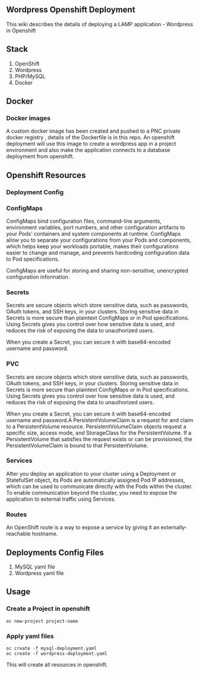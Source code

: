 ## Wordpress Openshift Deployment
This wiki describes the details of deploying a LAMP application  - Wordpress in Openshift

## Stack
1. OpenShift
2. Wordpress
2. PHP/MySQL
3. Docker

## Docker 
### Docker images
A custom docker image has been created and pushed to a PNC private docker registry , details of the Dockerfile is in this repo.
An openshift deployment will use this image to create a wordpress app in a project environment and also make the application connects to a database deployment from openshift.


## Openshift Resources
### Deployment Config
### ConfigMaps
ConfigMaps bind configuration files, command-line arguments, environment variables, port numbers, and other configuration artifacts to your Pods' containers and system components at runtime. ConfigMaps allow you to separate your configurations from your Pods and components, which helps keep your workloads portable, makes their configurations easier to change and manage, and prevents hardcoding configuration data to Pod specifications.

ConfigMaps are useful for storing and sharing non-sensitive, unencrypted configuration information.

### Secrets
Secrets are secure objects which store sensitive data, such as passwords, OAuth tokens, and SSH keys, in your clusters. Storing sensitive data in Secrets is more secure than plaintext ConfigMaps or in Pod specifications. Using Secrets gives you control over how sensitive data is used, and reduces the risk of exposing the data to unauthorized users.

When you create a Secret, you can secure it with base64-encoded username and password.

### PVC
Secrets are secure objects which store sensitive data, such as passwords, OAuth tokens, and SSH keys, in your clusters. Storing sensitive data in Secrets is more secure than plaintext ConfigMaps or in Pod specifications. Using Secrets gives you control over how sensitive data is used, and reduces the risk of exposing the data to unauthorized users.

When you create a Secret, you can secure it with base64-encoded username and password.A PersistentVolumeClaim is a request for and claim to a PersistentVolume resource. PersistentVolumeClaim objects request a specific size, access mode, and StorageClass for the PersistentVolume. If a PersistentVolume that satisfies the request exists or can be provisioned, the PersistentVolumeClaim is bound to that PersistentVolume.

### Services
After you deploy an application to your cluster using a Deployment or StatefulSet object, its Pods are automatically assigned Pod IP addresses, which can be used to communicate directly with the Pods within the cluster. To enable communication beyond the cluster, you need to expose the application to external traffic using Services.

### Routes
An OpenShift route is a way to expose a service by giving it an externally-reachable hostname.

## Deployments Config Files
1. MySQL yaml file
2. Wordpress yaml file

## Usage
### Create a Project in openshift
```
oc new-project project-name

```
### Apply yaml files
```
oc create -f mysql-deployment.yaml
oc create -f wordpress-deployment.yaml

```
This will create all resources in openshift.

##
